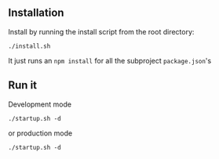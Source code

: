 
## Installation

Install by running the install script from the root directory:

```
./install.sh
```

It just runs an `npm install` for all the subproject `package.json`'s

## Run it

Development mode

```
./startup.sh -d
```

or production mode

```
./startup.sh -d
```
